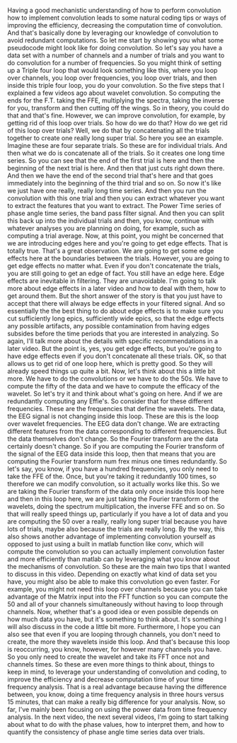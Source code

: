  Having a good mechanistic understanding of how to perform convolution how to implement convolution leads to some natural coding tips or ways of improving the efficiency, decreasing the computation time of convolution. And that's basically done by leveraging our knowledge of convolution to avoid redundant computations. So let me start by showing you what some pseudocode might look like for doing convolution. So let's say you have a data set with a number of channels and a number of trials and you want to do convolution for a number of frequencies. So you might think of setting up a Triple four loop that would look something like this, where you loop over channels, you loop over frequencies, you loop over trials, and then inside this triple four loop, you do your convolution. So the five steps that I explained a few videos ago about wavelet convolution. So computing the ends for the F.T. taking the FFE, multiplying the spectra, taking the inverse for you, transform and then cutting off the wings. So in theory, you could do that and that's fine. However, we can improve convolution, for example, by getting rid of this loop over trials. So how do we do that? How do we get rid of this loop over trials? Well, we do that by concatenating all the trials together to create one really long super trial. So here you see an example. Imagine these are four separate trials. So these are for individual trials. And then what we do is concatenate all of the trials. So it creates one long time series. So you can see that the end of the first trial is here and then the beginning of the next trial is here. And then that just cuts right down there. And then we have the end of the second trial that's here and that goes immediately into the beginning of the third trial and so on. So now it's like we just have one really, really long time series. And then you run the convolution with this one trial and then you can extract whatever you want to extract the features that you want to extract. The Power Time series of phase angle time series, the band pass filter signal. And then you can split this back up into the individual trials and then, you know, continue with whatever analyses you are planning on doing, for example, such as computing a trial average. Now, at this point, you might be concerned that we are introducing edges here and you're going to get edge effects. That is totally true. That's a great observation. We are going to get some edge effects here at the boundaries between the trials. However, you are going to get edge effects no matter what. Even if you don't concatenate the trials, you are still going to get an edge of fact. You still have an edge here. Edge effects are inevitable in filtering. They are unavoidable. I'm going to talk more about edge effects in a later video and how to deal with them, how to get around them. But the short answer of the story is that you just have to accept that there will always be edge effects in your filtered signal. And so essentially the the best thing to do about edge effects is to make sure you cut sufficiently long epics, sufficiently wide epics, so that the edge effects any possible artifacts, any possible contamination from having edges subsides before the time periods that you are interested in analyzing. So again, I'll talk more about the details with specific recommendations in a later video. But the point is, yes, you get edge effects, but you're going to have edge effects even if you don't concatenate all these trials. OK, so that allows us to get rid of one loop here, which is pretty good. So they will already speed things up quite a bit. Now, let's think about this a little bit more. We have to do the convolutions or we have to do the 50s. We have to compute the fifty of the data and we have to compute the efficacy of the wavelet. So let's try it and think about what's going on here. And if we are redundantly computing any Effie's. So consider that for these different frequencies. These are the frequencies that define the wavelets. The data, the EEG signal is not changing inside this loop. These are this is the loop over wavelet frequencies. The EEG data don't change. We are extracting different features from the data corresponding to different frequencies. But the data themselves don't change. So the Fourier transform are the data certainly doesn't change. So if you are computing the Fourier transform of the signal of the EEG data inside this loop, then that means that you are computing the Fourier transform num frex minus one times redundantly. So let's say, you know, if you have a hundred frequencies, you only need to take the FFE of the. Once, but you're taking it redundantly 100 times, so therefore we can modify convolution, so it actually works like this. So we are taking the Fourier transform of the data only once inside this loop here and then in this loop here, we are just taking the Fourier transform of the wavelets, doing the spectrum multiplication, the inverse FFE and so on. So that will really speed things up, particularly if you have a lot of data and you are computing the 50 over a really, really long super trial because you have lots of trials, maybe also because the trials are really long. By the way, this also shows another advantage of implementing convolution yourself as opposed to just using a built in matlab function like conv, which will compute the convolution so you can actually implement convolution faster and more efficiently than matlab can by leveraging what you know about the mechanisms of convolution. So these are the main two tips that I wanted to discuss in this video. Depending on exactly what kind of data set you have, you might also be able to make this convolution go even faster. For example, you might not need this loop over channels because you can take advantage of the Matrix input into the FFT function so you can compute the 50 and all of your channels simultaneously without having to loop through channels. Now, whether that's a good idea or even possible depends on how much data you have, but it's something to think about. It's something I will also discuss in the code a little bit more. Furthermore, I hope you can also see that even if you are looping through channels, you don't need to create, the more they wavelets inside this loop. And that's because this loop is reoccurring, you know, however, for however many channels you have. So you only need to create the wavelet and take its FFT once not and channels times. So these are even more things to think about, things to keep in mind, to leverage your understanding of convolution and coding, to improve the efficiency and decrease computation time of your time frequency analysis. That is a real advantage because having the difference between, you know, doing a time frequency analysis in three hours versus 15 minutes, that can make a really big difference for your analysis. Now, so far, I've mainly been focusing on using the power data from time frequency analysis. In the next video, the next several videos, I'm going to start talking about what to do with the phase values, how to interpret them, and how to quantify the consistency of phase angle time series data over trials.